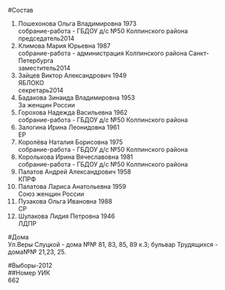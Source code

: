 #Состав  
1. Пошехонова Ольга Владимировна 1973  
    собрание-работа - ГБДОУ д/с №50 Колпинского района  
    председатель2014  
2. Климова Мария Юрьевна 1987  
    собрание-работа - администрация Колпинского района Санкт-Петербурга  
    заместитель2014  
3. Зайцев Виктор Александрович 1949  
    ЯБЛОКО  
    секретарь2014  
4. Бадакова Зинаида Владимировна 1953  
    За женщин России  
5. Горохова Надежда Васильевна 1962  
    собрание-работа - ГБДОУ д/с №50 Колпинского района  
6. Залогина Ирина Леонидовна 1961  
    ЕР  
7. Королёва Наталия Борисовна 1975  
    собрание-работа - ГБДОУ д/с №50 Колпинского района  
8. Королькова Ирина Вячеславовна 1981  
    собрание-работа - ГБДОУ д/с №50 Колпинского района  
9. Палатов Андрей Александрович 1958  
    КПРФ  
10. Палатова Лариса Анатольевна 1959  
    Союз женщин России  
11. Пузакова Ольга Ивановна 1988  
    СР  
12. Шулакова Лидия Петровна 1946  
    ЛДПР  
  
#Дома  
Ул.Веры Слуцкой - дома №№ 81, 83, 85, 89 к.З; бульвар Трудящихся - дома№№ 21,23, 25.  
  
#Выборы-2012  
##Номер УИК  
662  
